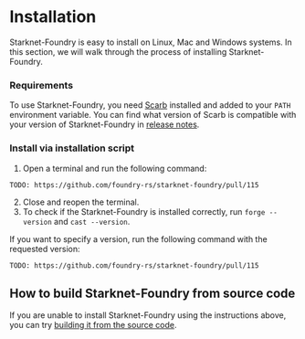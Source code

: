 # Installation

Starknet-Foundry is easy to install on Linux, Mac and Windows systems. In this section, we will walk through the process of installing Starknet-Foundry.

### Requirements
To use Starknet-Foundry, you need [Scarb](https://docs.swmansion.com/scarb/docs/install) installed and added to your `PATH` environment variable.
You can find what version of Scarb is compatible with your version of Starknet-Foundry in [release notes](https://github.com/foundry-rs/starknet-foundry/releases).

### Install via installation script

1. Open a terminal and run the following command:
```shell
TODO: https://github.com/foundry-rs/starknet-foundry/pull/115
```
2. Close and reopen the terminal.
3. To check if the Starknet-Foundry is installed correctly, run `forge --version` and `cast --version`.

If you want to specify a version, run the following command with the requested version:

```shell
TODO: https://github.com/foundry-rs/starknet-foundry/pull/115
```

## How to build Starknet-Foundry from source code
If you are unable to install Starknet-Foundry using the instructions above, 
you can try [building it from the source code](https://github.com/foundry-rs/starknet-foundry#environment-setup).